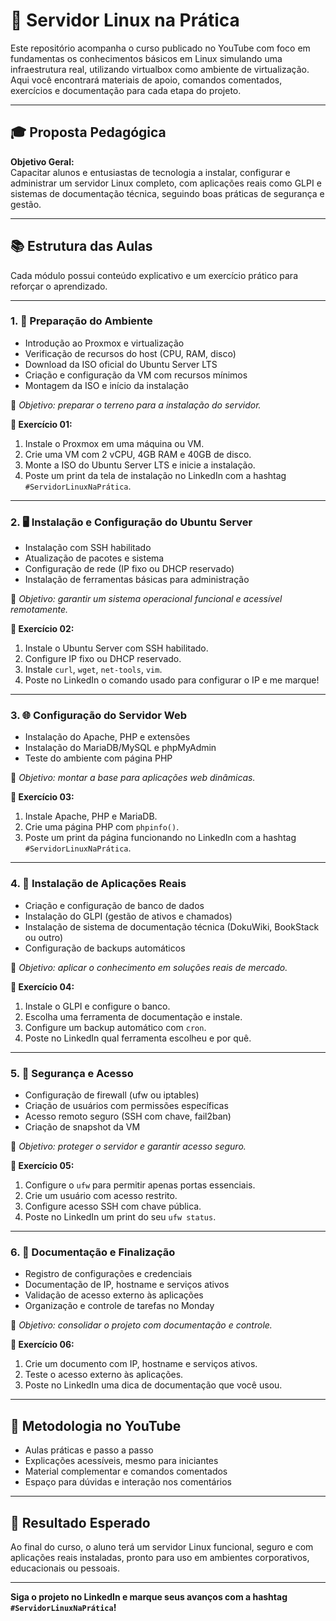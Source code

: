 # 🚀 Servidor Linux na Prática

Este repositório acompanha o curso publicado no YouTube com foco em fundamentas os conhecimentos básicos em Linux simulando uma infraestrutura real, utilizando virtualbox como ambiente de virtualização. Aqui você encontrará materiais de apoio, comandos comentados, exercícios e documentação para cada etapa do projeto.

---

## 🎓 Proposta Pedagógica

**Objetivo Geral:**  
Capacitar alunos e entusiastas de tecnologia a instalar, configurar e administrar um servidor Linux completo, com aplicações reais como GLPI e sistemas de documentação técnica, seguindo boas práticas de segurança e gestão.

---

## 📚 Estrutura das Aulas

Cada módulo possui conteúdo explicativo e um exercício prático para reforçar o aprendizado.

---

### 1. 🧱 Preparação do Ambiente

- Introdução ao Proxmox e virtualização
- Verificação de recursos do host (CPU, RAM, disco)
- Download da ISO oficial do Ubuntu Server LTS
- Criação e configuração da VM com recursos mínimos
- Montagem da ISO e início da instalação

🎯 *Objetivo: preparar o terreno para a instalação do servidor.*

**🧪 Exercício 01:**
1. Instale o Proxmox em uma máquina ou VM.
2. Crie uma VM com 2 vCPU, 4GB RAM e 40GB de disco.
3. Monte a ISO do Ubuntu Server LTS e inicie a instalação.
4. Poste um print da tela de instalação no LinkedIn com a hashtag `#ServidorLinuxNaPrática`.

---

### 2. 🖥️ Instalação e Configuração do Ubuntu Server

- Instalação com SSH habilitado
- Atualização de pacotes e sistema
- Configuração de rede (IP fixo ou DHCP reservado)
- Instalação de ferramentas básicas para administração

🎯 *Objetivo: garantir um sistema operacional funcional e acessível remotamente.*

**🧪 Exercício 02:**
1. Instale o Ubuntu Server com SSH habilitado.
2. Configure IP fixo ou DHCP reservado.
3. Instale `curl`, `wget`, `net-tools`, `vim`.
4. Poste no LinkedIn o comando usado para configurar o IP e me marque!

---

### 3. 🌐 Configuração do Servidor Web

- Instalação do Apache, PHP e extensões
- Instalação do MariaDB/MySQL e phpMyAdmin
- Teste do ambiente com página PHP

🎯 *Objetivo: montar a base para aplicações web dinâmicas.*

**🧪 Exercício 03:**
1. Instale Apache, PHP e MariaDB.
2. Crie uma página PHP com `phpinfo()`.
3. Poste um print da página funcionando no LinkedIn com a hashtag `#ServidorLinuxNaPrática`.

---

### 4. 🧩 Instalação de Aplicações Reais

- Criação e configuração de banco de dados
- Instalação do GLPI (gestão de ativos e chamados)
- Instalação de sistema de documentação técnica (DokuWiki, BookStack ou outro)
- Configuração de backups automáticos

🎯 *Objetivo: aplicar o conhecimento em soluções reais de mercado.*

**🧪 Exercício 04:**
1. Instale o GLPI e configure o banco.
2. Escolha uma ferramenta de documentação e instale.
3. Configure um backup automático com `cron`.
4. Poste no LinkedIn qual ferramenta escolheu e por quê.

---

### 5. 🔐 Segurança e Acesso

- Configuração de firewall (ufw ou iptables)
- Criação de usuários com permissões específicas
- Acesso remoto seguro (SSH com chave, fail2ban)
- Criação de snapshot da VM

🎯 *Objetivo: proteger o servidor e garantir acesso seguro.*

**🧪 Exercício 05:**
1. Configure o `ufw` para permitir apenas portas essenciais.
2. Crie um usuário com acesso restrito.
3. Configure acesso SSH com chave pública.
4. Poste no LinkedIn um print do seu `ufw status`.

---

### 6. 📑 Documentação e Finalização

- Registro de configurações e credenciais
- Documentação de IP, hostname e serviços ativos
- Validação de acesso externo às aplicações
- Organização e controle de tarefas no Monday

🎯 *Objetivo: consolidar o projeto com documentação e controle.*

**🧪 Exercício 06:**
1. Crie um documento com IP, hostname e serviços ativos.
2. Teste o acesso externo às aplicações.
3. Poste no LinkedIn uma dica de documentação que você usou.

---

## 🎥 Metodologia no YouTube

- Aulas práticas e passo a passo
- Explicações acessíveis, mesmo para iniciantes
- Material complementar e comandos comentados
- Espaço para dúvidas e interação nos comentários

---

## 🏁 Resultado Esperado

Ao final do curso, o aluno terá um servidor Linux funcional, seguro e com aplicações reais instaladas, pronto para uso em ambientes corporativos, educacionais ou pessoais.

---

**Siga o projeto no LinkedIn e marque seus avanços com a hashtag `#ServidorLinuxNaPrática`!**
